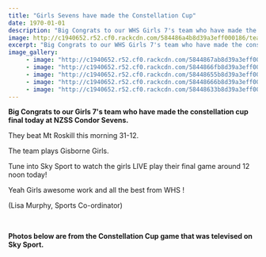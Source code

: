 ```yaml
---
title: "Girls Sevens have made the Constellation Cup"
date: 1970-01-01
description: "Big Congrats to our WHS Girls 7's team who have made the constellation cup final today at NZSS Condor Sevens..."
image: http://c1940652.r52.cf0.rackcdn.com/584486a4b8d39a3eff000186/team-named-on-board.jpg
excerpt: "Big Congrats to our WHS Girls 7's team who have made the constellation cup final today at NZSS Condor Sevens."
image_gallery:
     - image: "http://c1940652.r52.cf0.rackcdn.com/5844867ab8d39a3eff000180/tv-shots-8.jpg"
     - image: "http://c1940652.r52.cf0.rackcdn.com/5844866fb8d39a3eff00017e/tv-shots-7.jpg"
     - image: "http://c1940652.r52.cf0.rackcdn.com/58448655b8d39a3eff000178/tv-shots-4.jpg"
     - image: "http://c1940652.r52.cf0.rackcdn.com/58448666b8d39a3eff00017c/tv-shots-6.jpg"
     - image: "http://c1940652.r52.cf0.rackcdn.com/58448633b8d39a3eff000172/tv-shots-1.jpg"
---
```


<p><strong>Big Congrats to our Girls 7's team who have made the constellation cup final today at NZSS Condor Sevens.&nbsp;</strong></p>
<p><span>They beat Mt Roskill this morning 31-12. <br /></span></p>
<p><span>The team plays Gisborne Girls. </span></p>
<p><span>Tune into Sky Sport to watch the girls LIVE play their final game around 12 noon today!&nbsp;</span></p>
<p><span>Yeah Girls awesome work and all the best from WHS !</span></p>
<p><span>(Lisa Murphy, Sports Co-ordinator)</span></p>
<p><span><br /></span></p>
<p><strong>Photos below are from the Constellation Cup game that was televised on Sky Sport.</strong></p>

